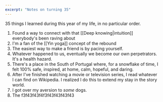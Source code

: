 ```yaml
---
excerpt: "Notes on turning 35"
---
```

35 things I learned during this year of my life, in no particular order.

1. Found a way to connect with that [[Deep knowing|intuition]] everybody's been raving about 
3. I'm a fan of the [[Yin yoga]] concept of the rebound
4. The easiest way to make a friend is by pacing yourself. 
5. Whatever happened to us, eventually we become our own perpetrators. It's a health hazard.
6. There's a place in the South of Portugal where, for a snowflake of time, I felt 100% safe, inspired, at home, calm, hopeful, and daring.
7. After I've finished watching a movie or television series, I read whatever I can find on Wikipedia. I realized I do this to extend my stay in the story world. 
8. I got over my aversion to *some* dogs.
9. The f3f43f43f4f3f43f43f43f43
